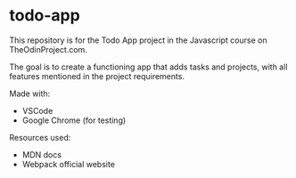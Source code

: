 # todo-app

This repository is for the Todo App project in the Javascript course on TheOdinProject.com.

The goal is to create a functioning app that adds tasks and projects, with all features mentioned in the project requirements.

Made with:

- VSCode
- Google Chrome (for testing)

Resources used:

- MDN docs
- Webpack official website